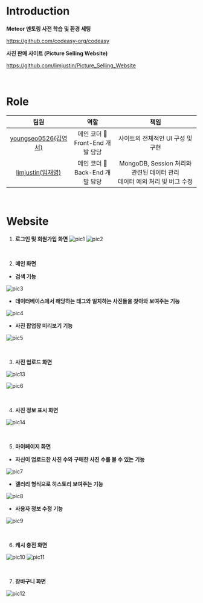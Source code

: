 # Introduction

**Meteor 멘토링 사전 학습 및 환경 세팅**

https://github.com/codeasy-org/codeasy

**사진 판매 사이트 (Picture Selling Website)**

https://github.com/limjustin/Picture_Selling_Website

<br/>

# Role

|                        팀원                         |                     역할                     |                             책임                             |
| :-------------------------------------------------: | :------------------------------------------: | :----------------------------------------------------------: |
| [youngseo0526(김영서)](https://github.com/youngseo0526) | 메인 코더 &#128081;<br/> Front-End 개발 담당 |              사이트의 전체적인 UI 구성 및 구현               |
|  [limjustin(임재영)](https://github.com/limjustin)  |  메인 코더 &#128081;<br/>Back-End 개발 담당  | MongoDB, Session 처리와 관련된 데이터 관리<br/>데이터 예외 처리 및 버그 수정 |

<br/>

# Website

1. **로그인 및 회원가입 화면**
![pic1](https://user-images.githubusercontent.com/55044278/93103188-4abd0000-f6e7-11ea-8a48-a4b75465ba24.png)
![pic2](https://user-images.githubusercontent.com/55044278/93103185-4a246980-f6e7-11ea-84f4-8632616a6c4d.png)

<br/>

2. **메인 화면**

- **검색 기능**

![pic3](https://user-images.githubusercontent.com/55044278/93103190-4b559680-f6e7-11ea-8c3d-a21d7379b066.png)
- **데이터베이스에서 해당하는 태그와 일치하는 사진들을 찾아와 보여주는 기능**

![pic4](https://user-images.githubusercontent.com/55044278/93103192-4bee2d00-f6e7-11ea-8dd2-67ab444974c6.png)
- **사진 팝업창 미리보기 기능**

![pic5](https://user-images.githubusercontent.com/55044278/93103195-4c86c380-f6e7-11ea-9534-bc7867362122.png)

<br/>

3. **사진 업로드 화면**

![pic13](https://user-images.githubusercontent.com/55044278/93103177-47c20f80-f6e7-11ea-9c68-ebdbd2b5aa60.png)

![pic6](https://user-images.githubusercontent.com/55044278/93103201-4d1f5a00-f6e7-11ea-8782-d0ad4d7eae65.png)

<br/>

4. **사진 정보 표시 화면**

![pic14](https://user-images.githubusercontent.com/55044278/93103182-498bd300-f6e7-11ea-8459-adaa5e6594fd.png)

<br/>

5. **마이페이지 화면**

- **자신이 업로드한 사진 수와 구매한 사진 수를 볼 수 있는 기능**

![pic7](https://user-images.githubusercontent.com/55044278/93103203-4d1f5a00-f6e7-11ea-948e-a9ff9a0f013d.png)

- **갤러리 형식으로 히스토리 보여주는 기능**

![pic8](https://user-images.githubusercontent.com/55044278/93103204-4db7f080-f6e7-11ea-9365-522e81af811a.png)

- **사용자 정보 수정 기능**

![pic9](https://user-images.githubusercontent.com/55044278/93103205-4e508700-f6e7-11ea-875c-a7e34868128a.png)

<br/>

6. **캐시 충전 화면**

![pic10](https://user-images.githubusercontent.com/55044278/93103207-4e508700-f6e7-11ea-8cde-cb0cb79c8111.png)
![pic11](https://user-images.githubusercontent.com/55044278/93103209-4ee91d80-f6e7-11ea-9490-a8b1a418180b.png)

<br/>

7. **장바구니 화면**

![pic12](https://user-images.githubusercontent.com/55044278/93103211-4f81b400-f6e7-11ea-896a-7ea72f20bbcc.png)
